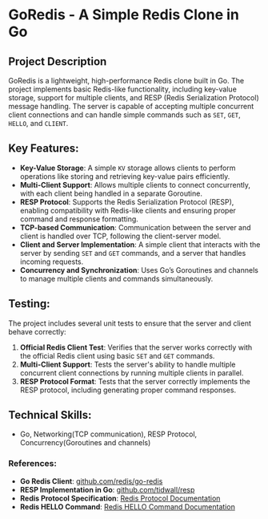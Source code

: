 # GoRedis - A Simple Redis Clone in Go

## Project Description

GoRedis is a lightweight, high-performance Redis clone built in Go. The project implements basic Redis-like functionality, including key-value storage, support for multiple clients, and RESP (Redis Serialization Protocol) message handling. The server is capable of accepting multiple concurrent client connections and can handle simple commands such as `SET`, `GET`, `HELLO`, and `CLIENT`. 

## Key Features:

- **Key-Value Storage**: A simple `KV` storage allows clients to perform operations like storing and retrieving key-value pairs efficiently.
- **Multi-Client Support**: Allows multiple clients to connect concurrently, with each client being handled in a separate Goroutine.
- **RESP Protocol**: Supports the Redis Serialization Protocol (RESP), enabling compatibility with Redis-like clients and ensuring proper command and response formatting.
- **TCP-based Communication**: Communication between the server and client is handled over TCP, following the client-server model.
- **Client and Server Implementation**: A simple client that interacts with the server by sending `SET` and `GET` commands, and a server that handles incoming requests.
- **Concurrency and Synchronization**: Uses Go’s Goroutines and channels to manage multiple clients and commands simultaneously.

## Testing:

The project includes several unit tests to ensure that the server and client behave correctly:

1. **Official Redis Client Test**: Verifies that the server works correctly with the official Redis client using basic `SET` and `GET` commands.
2. **Multi-Client Support**: Tests the server's ability to handle multiple concurrent client connections by running multiple clients in parallel.
3. **RESP Protocol Format**: Tests that the server correctly implements the RESP protocol, including generating proper command responses.

## Technical Skills:

- Go, Networking(TCP communication), RESP Protocol, Concurrency(Goroutines and channels)

### References:

- **Go Redis Client**: [github.com/redis/go-redis](https://github.com/redis/go-redis)
- **RESP Implementation in Go**: [github.com/tidwall/resp](https://github.com/tidwall/resp)
- **Redis Protocol Specification**: [Redis Protocol Documentation](https://redis.io/docs/latest/develop/reference/protocol-spec/)
- **Redis HELLO Command**: [Redis HELLO Command Documentation](https://redis.io/docs/latest/commands/hello/)

